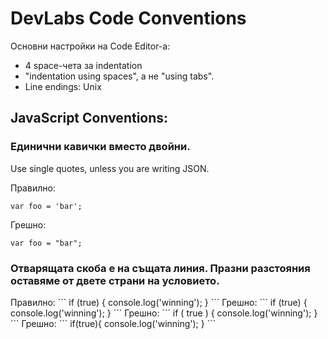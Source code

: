 <h1>DevLabs Code Conventions</h1>
Основни настройки на Code Editor-а:
<ul>
    <li>4 space-чета за indentation</li>
    <li>"indentation using spaces", а не "using tabs".</li>
    <li>Line endings: Unix</li>
</ul>

<h2>JavaScript Conventions:</h2>
<h3>Единични кавички вместо двойни.</h3>
Use single quotes, unless you are writing JSON.

Правилно:
```
var foo = 'bar';
```
Грешно:
```
var foo = "bar";
```

<h3>Отварящата скоба е на същата линия. Празни разстояния оставяме от двете страни на условието.</h3>
Правилно:
```
if (true) {
  console.log('winning');
}
```
Грешно:
```
if (true)
{
  console.log('winning');
}
```
Грешно:
```
if ( true ) {
  console.log('winning');
}
```
Грешно:
```
if(true){
  console.log('winning');
}
```